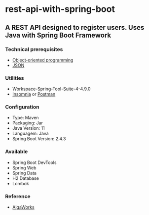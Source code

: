 # rest-api-with-spring-boot

## A REST API designed to register users. Uses Java with Spring Boot Framework

### Technical prerequisites
<ul>
  <li><a href="https://en.wikipedia.org/wiki/Object-oriented_programming">Object-oriented programming<a/></li>
  <li><a href="https://en.wikipedia.org/wiki/JSON">JSON<a/></li>
</ul>

### Utilities
<ul>
  <li>Workspace-Spring-Tool-Suite-4-4.9.0</li>
  <li><a href="https://insomnia.rest/download">Insomnia<a/> or <a href="https://www.postman.com/">Postman<a/></li>
</ul>


### Configuration

<ul>
  <li>Type: Maven</li>
  <li>Packaging: Jar</li>
  <li>Java Version: 11</li>
  <li>Languagem: Java</li>
  <li>Spring Boot Version: 2.4.3</li>
 </ul>


### Available

<ul>
  <li>Spring Boot DevTools </li>
  <li>Spring Web</li>
  <li>Spring Data</li>
  <li>H2 Database</li>
  <li>Lombok</li>
</ul>


### Reference

<ul>
  <li>
     <a href="https://mergulhospring.com.br/mergulho-spring-rest/">AlgaWorks</a>
  </li>
</ul>
